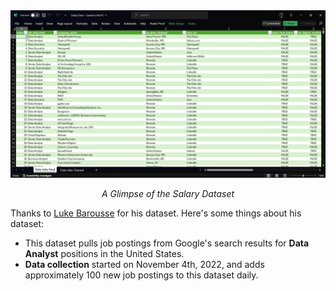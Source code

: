 <div align="center">
  <img src="https://github.com/Ankush-Santra/Excel-Projects/blob/main/Images/Salary_Data.png" alt="Salary Data" width="600"/>
  <p><em>A Glimpse of the Salary Dataset</em></p>
</div>

Thanks to [Luke Barousse](https://www.kaggle.com/datasets/lukebarousse/data-analyst-job-postings-google-search) for his dataset. Here's some things about his dataset:

- This dataset pulls job postings from Google's search results for **Data Analyst** positions in the United States.
- **Data collection** started on November 4th, 2022, and adds approximately 100 new job postings to this dataset daily.

